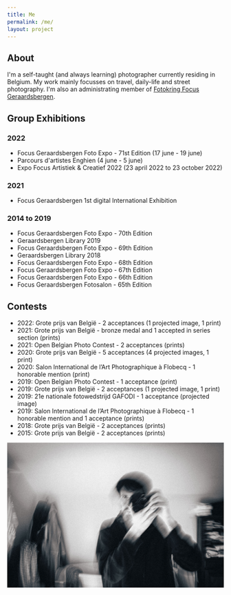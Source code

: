 ```yaml
---
title: Me
permalink: /me/
layout: project
---
```


## About
I'm a self-taught (and always learning) photographer currently residing in Belgium. My work mainly focusses on travel, daily-life and street photography. I'm also an administrating member of [Fotokring Focus Geraardsbergen](https://www.focusgeraardsbergen.be).

## Group Exhibitions

### 2022
* Focus Geraardsbergen Foto Expo - 71st Edition (17 june - 19 june)
* Parcours d'artistes Enghien (4 june - 5 june)
* Expo Focus Artistiek & Creatief 2022 (23 april 2022 to 23 october 2022)

### 2021
* Focus Geraardsbergen 1st digital International Exhibition

### 2014 to 2019
* Focus Geraardsbergen Foto Expo - 70th Edition
* Geraardsbergen Library 2019
* Focus Geraardsbergen Foto Expo - 69th Edition
* Geraardsbergen Library 2018
* Focus Geraardsbergen Foto Expo - 68th Edition
* Focus Geraardsbergen Foto Expo - 67th Edition
* Focus Geraardsbergen Foto Expo - 66th Edition
* Focus Geraardsbergen Fotosalon - 65th Edition

## Contests
* 2022: Grote prijs van België - 2 acceptances (1 projected image, 1 print)
* 2021: Grote prijs van België - bronze medal and 1 accepted in series section (prints)
* 2021: Open Belgian Photo Contest - 2 acceptances (prints)
* 2020: Grote prijs van België - 5 acceptances (4 projected images, 1 print)
* 2020: Salon International de l’Art Photographique à Flobecq - 1 honorable mention (print)
* 2019: Open Belgian Photo Contest - 1 acceptance (print)
* 2019: Grote prijs van België - 2 acceptances (1 projected image, 1 print)
* 2019: 21e nationale fotowedstrijd GAFODI - 1 acceptance (projected image)
* 2019: Salon International de l’Art Photographique à Flobecq - 1 honorable mention and 1 acceptance (prints)
* 2018: Grote prijs van België - 2 acceptances (prints)
* 2015: Grote prijs van België - 2 acceptances (prints)

![This is me](/assets/images/me.jpg)
